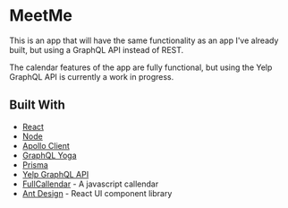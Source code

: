 # MeetMe

This is an app that will have the same functionality as an app I've already built, but using a GraphQL API instead of REST.

The calendar features of the app are fully functional, but using the Yelp GraphQL API is currently a work in progress.

## Built With

* [React](https://reactjs.org/)
* [Node](https://nodejs.org/en/)
* [Apollo Client](https://www.apollographql.com/docs/react/)
* [GraphQL Yoga](https://github.com/prisma/graphql-yoga)
* [Prisma](https://www.prisma.io/)
* [Yelp GraphQL API](https://www.yelp.com/developers/graphql/guides/intro)
* [FullCallendar](https://fullcalendar.io/) - A javascript callendar
* [Ant Design](https://ant.design/) - React UI component library
